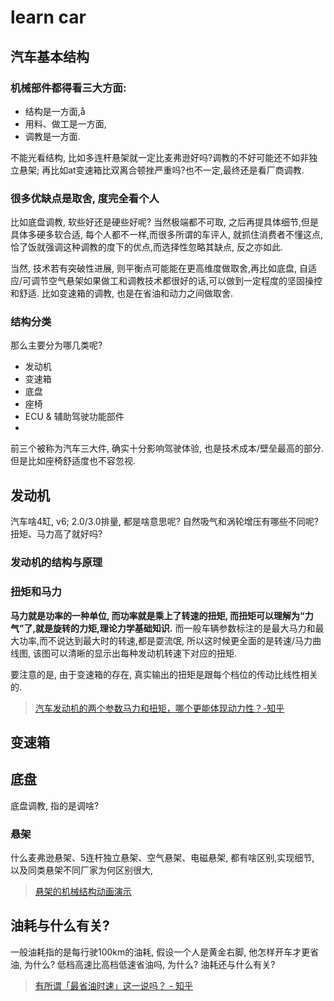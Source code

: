 # learn car

## 汽车基本结构

### 机械部件都得看三大方面: 
* 结构是一方面,å
* 用料、做工是一方面, 
* 调教是一方面.

不能光看结构, 比如多连杆悬架就一定比麦弗逊好吗?调教的不好可能还不如非独立悬架; 再比如at变速箱比双离合顿挫严重吗?也不一定,最终还是看厂商调教.

### 很多优缺点是取舍, 度完全看个人
比如底盘调教, 软些好还是硬些好呢? 当然极端都不可取, 之后再提具体细节,但是具体多硬多软合适, 每个人都不一样,而很多所谓的车评人, 就抓住消费者不懂这点, 恰了饭就强调这种调教的度下的优点,而选择性忽略其缺点, 反之亦如此.

当然, 技术若有突破性进展, 则平衡点可能能在更高维度做取舍,再比如底盘, 自适应/可调节空气悬架如果做工和调教技术都很好的话,可以做到一定程度的坚固操控和舒适. 比如变速箱的调教, 也是在省油和动力之间做取舍. 


### 结构分类
那么主要分为哪几类呢?
* 发动机
* 变速箱
* 底盘
* 座椅
* ECU & 辅助驾驶功能部件
* 

前三个被称为汽车三大件, 确实十分影响驾驶体验, 也是技术成本/壁垒最高的部分. 但是比如座椅舒适度也不容忽视.


## 发动机
汽车啥4缸, v6; 2.0/3.0排量, 都是啥意思呢? 自然吸气和涡轮增压有哪些不同呢? 扭矩、马力高了就好吗? 

### 发动机的结构与原理

### 扭矩和马力
**马力就是功率的一种单位, 而功率就是乘上了转速的扭矩, 而扭矩可以理解为“力气”了,就是旋转的力矩,理论力学基础知识.**
而一般车辆参数标注的是最大马力和最大功率,而不说达到最大时的转速,都是耍流氓, 所以这时候更全面的是转速/马力曲线图, 该图可以清晰的显示出每种发动机转速下对应的扭矩.

要注意的是, 由于变速箱的存在, 真实输出的扭矩是跟每个档位的传动比线性相关的.

> [汽车发动机的两个参数马力和扭矩，哪个更能体现动力性？-知乎](https://www.zhihu.com/question/20224153/answer/155922416)
> 
> 


## 变速箱



## 底盘
底盘调教, 指的是调啥?


### 悬架
什么麦弗逊悬架、5连杆独立悬架、空气悬架、电磁悬架, 都有啥区别,实现细节, 以及同类悬架不同厂家为何区别很大, 


> [悬架的机械结构动画演示](https://www.bilibili.com/video/BV1WT4y1a7xn)
> 
> 

## 油耗与什么有关?

一般油耗指的是每行驶100km的油耗, 假设一个人是黄金右脚, 他怎样开车才更省油, 为什么?
低档高速比高档低速省油吗, 为什么? 油耗还与什么有关?



> [有所谓「最省油时速」这一说吗？ - 知乎](https://www.zhihu.com/question/33968197/answer/85363905)
> 
> 

